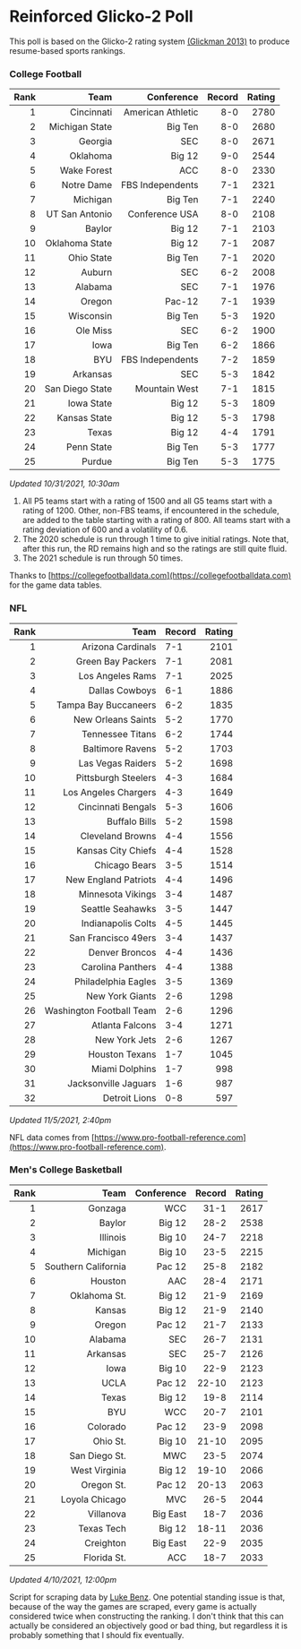# Reinforced Glicko-2 Poll

This poll is based on the Glicko-2 rating system [\(Glickman 2013\)](http://glicko.net/glicko/glicko2.pdf) to produce resume-based sports rankings.

### College Football
| Rank  | Team                 | Conference           | Record   | Rating |
| ---:  | ---:                 | ---:                 | ---:     | ---:   |
| 1     | Cincinnati           | American Athletic    | 8-0      | 2780   |
| 2     | Michigan State       | Big Ten              | 8-0      | 2680   |
| 3     | Georgia              | SEC                  | 8-0      | 2671   |
| 4     | Oklahoma             | Big 12               | 9-0      | 2544   |
| 5     | Wake Forest          | ACC                  | 8-0      | 2330   |
| 6     | Notre Dame           | FBS Independents     | 7-1      | 2321   |
| 7     | Michigan             | Big Ten              | 7-1      | 2240   |
| 8     | UT San Antonio       | Conference USA       | 8-0      | 2108   |
| 9     | Baylor               | Big 12               | 7-1      | 2103   |
| 10    | Oklahoma State       | Big 12               | 7-1      | 2087   |
| 11    | Ohio State           | Big Ten              | 7-1      | 2020   |
| 12    | Auburn               | SEC                  | 6-2      | 2008   |
| 13    | Alabama              | SEC                  | 7-1      | 1976   |
| 14    | Oregon               | Pac-12               | 7-1      | 1939   |
| 15    | Wisconsin            | Big Ten              | 5-3      | 1920   |
| 16    | Ole Miss             | SEC                  | 6-2      | 1900   |
| 17    | Iowa                 | Big Ten              | 6-2      | 1866   |
| 18    | BYU                  | FBS Independents     | 7-2      | 1859   |
| 19    | Arkansas             | SEC                  | 5-3      | 1842   |
| 20    | San Diego State      | Mountain West        | 7-1      | 1815   |
| 21    | Iowa State           | Big 12               | 5-3      | 1809   |
| 22    | Kansas State         | Big 12               | 5-3      | 1798   |
| 23    | Texas                | Big 12               | 4-4      | 1791   |
| 24    | Penn State           | Big Ten              | 5-3      | 1777   |
| 25    | Purdue               | Big Ten              | 5-3      | 1775   |
_Updated 10/31/2021, 10:30am_

1. All P5 teams start with a rating of 1500 and all G5 teams start with a rating of 1200. Other, non-FBS teams, if encountered in the schedule, are added to the table starting with a rating of 800. All teams start with a rating deviation of 600 and a volatility of 0.6.
2. The 2020 schedule is run through 1 time to give initial ratings. Note that, after this run, the RD remains high and so the ratings are still quite fluid.
3. The 2021 schedule is run through 50 times.

Thanks to [https://collegefootballdata.com](https://collegefootballdata.com) for the game data tables.

### NFL
| Rank  | Team                       | Record   | Rating |
| ---:  | ---:                       | :---     | ---:   |
| 1     | Arizona Cardinals          | 7-1      | 2101   |
| 2     | Green Bay Packers          | 7-1      | 2081   |
| 3     | Los Angeles Rams           | 7-1      | 2025   |
| 4     | Dallas Cowboys             | 6-1      | 1886   |
| 5     | Tampa Bay Buccaneers       | 6-2      | 1835   |
| 6     | New Orleans Saints         | 5-2      | 1770   |
| 7     | Tennessee Titans           | 6-2      | 1744   |
| 8     | Baltimore Ravens           | 5-2      | 1703   |
| 9     | Las Vegas Raiders          | 5-2      | 1698   |
| 10    | Pittsburgh Steelers        | 4-3      | 1684   |
| 11    | Los Angeles Chargers       | 4-3      | 1649   |
| 12    | Cincinnati Bengals         | 5-3      | 1606   |
| 13    | Buffalo Bills              | 5-2      | 1598   |
| 14    | Cleveland Browns           | 4-4      | 1556   |
| 15    | Kansas City Chiefs         | 4-4      | 1528   |
| 16    | Chicago Bears              | 3-5      | 1514   |
| 17    | New England Patriots       | 4-4      | 1496   |
| 18    | Minnesota Vikings          | 3-4      | 1487   |
| 19    | Seattle Seahawks           | 3-5      | 1447   |
| 20    | Indianapolis Colts         | 4-5      | 1445   |
| 21    | San Francisco 49ers        | 3-4      | 1437   |
| 22    | Denver Broncos             | 4-4      | 1436   |
| 23    | Carolina Panthers          | 4-4      | 1388   |
| 24    | Philadelphia Eagles        | 3-5      | 1369   |
| 25    | New York Giants            | 2-6      | 1298   |
| 26    | Washington Football Team   | 2-6      | 1296   |
| 27    | Atlanta Falcons            | 3-4      | 1271   |
| 28    | New York Jets              | 2-6      | 1267   |
| 29    | Houston Texans             | 1-7      | 1045   |
| 30    | Miami Dolphins             | 1-7      | 998    |
| 31    | Jacksonville Jaguars       | 1-6      | 987    |
| 32    | Detroit Lions              | 0-8      | 597    |
_Updated 11/5/2021, 2:40pm_

NFL data comes from [https://www.pro-football-reference.com](https://www.pro-football-reference.com).

### Men's College Basketball
| Rank  | Team                 | Conference | Record   | Rating |
| ---:  | ---:                 | ---:       | ---:     | ---:   |
| 1     | Gonzaga              | WCC        | 31-1     | 2617   |
| 2     | Baylor               | Big 12     | 28-2     | 2538   |
| 3     | Illinois             | Big 10     | 24-7     | 2218   |
| 4     | Michigan             | Big 10     | 23-5     | 2215   |
| 5     | Southern California  | Pac 12     | 25-8     | 2182   |
| 6     | Houston              | AAC        | 28-4     | 2171   |
| 7     | Oklahoma St.         | Big 12     | 21-9     | 2169   |
| 8     | Kansas               | Big 12     | 21-9     | 2140   |
| 9     | Oregon               | Pac 12     | 21-7     | 2133   |
| 10    | Alabama              | SEC        | 26-7     | 2131   |
| 11    | Arkansas             | SEC        | 25-7     | 2126   |
| 12    | Iowa                 | Big 10     | 22-9     | 2123   |
| 13    | UCLA                 | Pac 12     | 22-10    | 2123   |
| 14    | Texas                | Big 12     | 19-8     | 2114   |
| 15    | BYU                  | WCC        | 20-7     | 2101   |
| 16    | Colorado             | Pac 12     | 23-9     | 2098   |
| 17    | Ohio St.             | Big 10     | 21-10    | 2095   |
| 18    | San Diego St.        | MWC        | 23-5     | 2074   |
| 19    | West Virginia        | Big 12     | 19-10    | 2066   |
| 20    | Oregon St.           | Pac 12     | 20-13    | 2063   |
| 21    | Loyola Chicago       | MVC        | 26-5     | 2044   |
| 22    | Villanova            | Big East   | 18-7     | 2036   |
| 23    | Texas Tech           | Big 12     | 18-11    | 2036   |
| 24    | Creighton            | Big East   | 22-9     | 2035   |
| 25    | Florida St.          | ACC        | 18-7     | 2033   |
_Updated 4/10/2021, 12:00pm_

Script for scraping data by [Luke Benz](https://github.com/lbenz731/NCAA_Hoops).
One potential standing issue is that, because of the way the games are scraped, every game is actually considered twice when constructing the ranking. I don't think that this can actually be considered an objectively good or bad thing, but regardless it is probably something that I should fix eventually.
